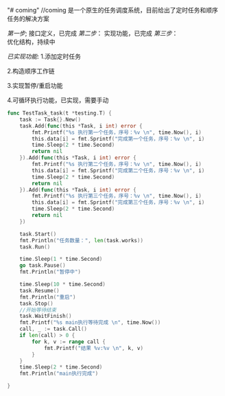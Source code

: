 "# coming" 
//coming 是一个原生的任务调度系统，目前给出了定时任务和顺序任务的解决方案

*第一步*;
    接口定义，已完成
*第二步*： 
    实现功能，已完成
*第三步*：  
    优化结构，持续中

*已实现功能*:
1.添加定时任务 

2.构造顺序工作链

3.实现暂停/重启功能

4.可循环执行功能，已实现，需要手动

```go
func TestTask_task(t *testing.T) {
	task := Task{}.New()
	task.Add(func(this *Task, i int) error {
		fmt.Printf("%s 执行第一个任务，序号：%v \n", time.Now(), i)
		this.data[i] = fmt.Sprintf("完成第一个任务，序号：%v \n", i)
		time.Sleep(2 * time.Second)
		return nil
	}).Add(func(this *Task, i int) error {
		fmt.Printf("%s 执行第二个任务，序号：%v \n", time.Now(), i)
		this.data[i] = fmt.Sprintf("完成第二个任务，序号：%v \n", i)
		time.Sleep(2 * time.Second)
		return nil
	}).Add(func(this *Task, i int) error {
		fmt.Printf("%s 执行第三个任务，序号：%v \n", time.Now(), i)
		this.data[i] = fmt.Sprintf("完成第三个任务，序号：%v \n", i)
		time.Sleep(2 * time.Second)
		return nil
	})

	task.Start()
	fmt.Println("任务数量：", len(task.works))
	task.Run()

	time.Sleep(1 * time.Second)
	go task.Pause()
	fmt.Println("暂停中")

	time.Sleep(10 * time.Second)
	task.Resume()
	fmt.Println("重启")
	task.Stop()
	//开始等待结束
	task.WaitFinish()
	fmt.Printf("%s main执行等待完成 \n", time.Now())
	call, _ := task.Call()
	if len(call) > 0 {
		for k, v := range call {
			fmt.Printf("结果 %v:%v \n", k, v)
		}
	}
	time.Sleep(2 * time.Second)
	fmt.Println("main执行完成")

}
```



